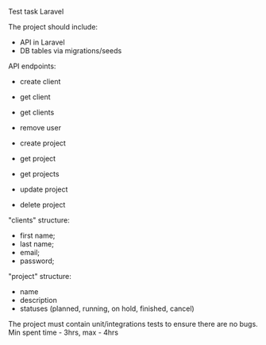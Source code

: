 Test task Laravel
 
 
The project should include:
 
- API in Laravel
- DB tables via migrations/seeds
 
API endpoints:
- create client
- get client
- get clients
- remove user

- create project
- get project
- get projects
- update project
- delete project 
 
"clients" structure:
- first name;
- last name;
- email;
- password;
 
"project" structure:
- name
- description
- statuses (planned, running, on hold, finished, cancel)
 
The project must contain unit/integrations tests to ensure there are no bugs.
Min spent time - 3hrs, max - 4hrs

